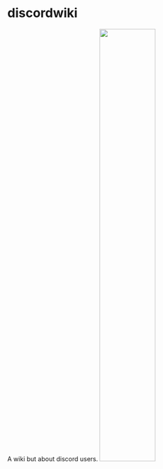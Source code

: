 # discordwiki
A wiki but about discord users. 
<img src="https://imgur.com/a/5k6HvhS" width="50%" height="50%">

